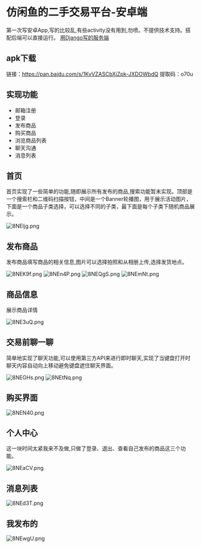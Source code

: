 # 仿闲鱼的二手交易平台-安卓端
第一次写安卓App,写的比较乱,有些activity没有用到,勿喷。不提供技术支持。搭配后端可以直接运行。
[用Django写的服务端](https://github.com/zstu-lly/SecondHandDjango)

## apk下载
链接：https://pan.baidu.com/s/1KvVZASCbXjZpk-JXDOWbdQ 
提取码：o70u
## 实现功能
+ 邮箱注册
+ 登录
+ 发布商品
+ 购买商品
+ 浏览商品列表
+ 聊天沟通
+ 消息列表
## 首页
首页实现了一些简单的功能,随即展示所有发布的商品,搜索功能暂未实现。顶部是一个搜索栏和二维码扫描按钮，中间是一个Banner轮播图，用于展示活动图片，下面是一个商品子类选择，可以选择不同的子类，最下面是每个子类下随机商品展示。

![8NEljg.png](https://s1.ax1x.com/2020/03/17/8NEljg.png)

## 发布商品
发布商品填写商品的相关信息,图片可以选择拍照和从相册上传,选择发货地点。

![8NEK9f.png](https://s1.ax1x.com/2020/03/17/8NEK9f.png)
![8NEn4P.png](https://s1.ax1x.com/2020/03/17/8NEn4P.png)
![8NEQgS.png](https://s1.ax1x.com/2020/03/17/8NEQgS.png)
![8NEmNt.png](https://s1.ax1x.com/2020/03/17/8NEmNt.png)

## 商品信息
展示商品详情

![8NE3uQ.png](https://s1.ax1x.com/2020/03/17/8NE3uQ.png)

## 交易前聊一聊
简单地实现了聊天功能,可以使用第三方API来进行即时聊天,实现了当键盘打开时聊天内容自动向上移动避免键盘遮住聊天界面。

![8NEGHs.png](https://s1.ax1x.com/2020/03/17/8NEGHs.png)
![8NEtNq.png](https://s1.ax1x.com/2020/03/17/8NEtNq.png)
 
## 购买界面

![8NEN40.png](https://s1.ax1x.com/2020/03/17/8NEN40.png)

## 个人中心
这一块时间太紧我来不及做,只做了登录、退出、查看自己发布的商品这三个功能。

![8NEaCV.png](https://s1.ax1x.com/2020/03/17/8NEaCV.png)

## 消息列表

![8NEd3T.png](https://s1.ax1x.com/2020/03/17/8NEd3T.png)

## 我发布的

![8NEwgU.png](https://s1.ax1x.com/2020/03/17/8NEwgU.png)
